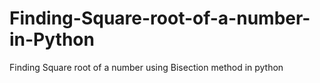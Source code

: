 # Finding-Square-root-of-a-number-in-Python
Finding Square root of a number using Bisection method in python
